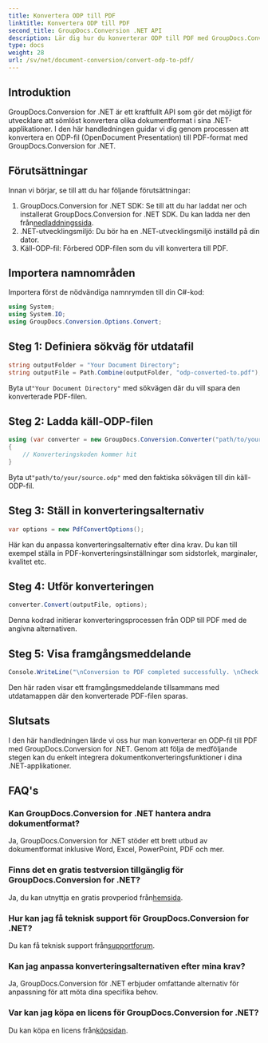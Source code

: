 ```yaml
---
title: Konvertera ODP till PDF
linktitle: Konvertera ODP till PDF
second_title: GroupDocs.Conversion .NET API
description: Lär dig hur du konverterar ODP till PDF med GroupDocs.Conversion for .NET. Följ vår steg-för-steg-guide för sömlös dokumentkonvertering.
type: docs
weight: 28
url: /sv/net/document-conversion/convert-odp-to-pdf/
---
```

## Introduktion
GroupDocs.Conversion for .NET är ett kraftfullt API som gör det möjligt för utvecklare att sömlöst konvertera olika dokumentformat i sina .NET-applikationer. I den här handledningen guidar vi dig genom processen att konvertera en ODP-fil (OpenDocument Presentation) till PDF-format med GroupDocs.Conversion for .NET.
## Förutsättningar
Innan vi börjar, se till att du har följande förutsättningar:
1.  GroupDocs.Conversion for .NET SDK: Se till att du har laddat ner och installerat GroupDocs.Conversion for .NET SDK. Du kan ladda ner den från[nedladdningssida](https://releases.groupdocs.com/conversion/net/).
2. .NET-utvecklingsmiljö: Du bör ha en .NET-utvecklingsmiljö inställd på din dator.
3. Käll-ODP-fil: Förbered ODP-filen som du vill konvertera till PDF.

## Importera namnområden
Importera först de nödvändiga namnrymden till din C#-kod:
```csharp
using System;
using System.IO;
using GroupDocs.Conversion.Options.Convert;
```
## Steg 1: Definiera sökväg för utdatafil
```csharp
string outputFolder = "Your Document Directory";
string outputFile = Path.Combine(outputFolder, "odp-converted-to.pdf");
```
 Byta ut`"Your Document Directory"` med sökvägen där du vill spara den konverterade PDF-filen.
## Steg 2: Ladda käll-ODP-filen
```csharp
using (var converter = new GroupDocs.Conversion.Converter("path/to/your/source.odp"))
{
    // Konverteringskoden kommer hit
}
```
 Byta ut`"path/to/your/source.odp"` med den faktiska sökvägen till din käll-ODP-fil.
## Steg 3: Ställ in konverteringsalternativ
```csharp
var options = new PdfConvertOptions();
```
Här kan du anpassa konverteringsalternativ efter dina krav. Du kan till exempel ställa in PDF-konverteringsinställningar som sidstorlek, marginaler, kvalitet etc.
## Steg 4: Utför konverteringen
```csharp
converter.Convert(outputFile, options);
```
Denna kodrad initierar konverteringsprocessen från ODP till PDF med de angivna alternativen.
## Steg 5: Visa framgångsmeddelande
```csharp
Console.WriteLine("\nConversion to PDF completed successfully. \nCheck output in {0}", outputFolder);
```
Den här raden visar ett framgångsmeddelande tillsammans med utdatamappen där den konverterade PDF-filen sparas.

## Slutsats
I den här handledningen lärde vi oss hur man konverterar en ODP-fil till PDF med GroupDocs.Conversion for .NET. Genom att följa de medföljande stegen kan du enkelt integrera dokumentkonverteringsfunktioner i dina .NET-applikationer.
## FAQ's
### Kan GroupDocs.Conversion for .NET hantera andra dokumentformat?
Ja, GroupDocs.Conversion for .NET stöder ett brett utbud av dokumentformat inklusive Word, Excel, PowerPoint, PDF och mer.
### Finns det en gratis testversion tillgänglig för GroupDocs.Conversion for .NET?
 Ja, du kan utnyttja en gratis provperiod från[hemsida](https://releases.groupdocs.com/).
### Hur kan jag få teknisk support för GroupDocs.Conversion for .NET?
 Du kan få teknisk support från[supportforum](https://forum.groupdocs.com/c/conversion/11).
### Kan jag anpassa konverteringsalternativen efter mina krav?
Ja, GroupDocs.Conversion för .NET erbjuder omfattande alternativ för anpassning för att möta dina specifika behov.
### Var kan jag köpa en licens för GroupDocs.Conversion for .NET?
 Du kan köpa en licens från[köpsidan](https://purchase.groupdocs.com/buy).